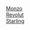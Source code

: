 [Monzo](https://monzo.me/matthewtaylor89) <br>
[Revolut](https://revolut.me/itsmat32143) <br>
[Starling](https://settleup.starlingbank.com/matthewtaylor22) <br>
